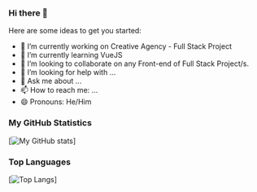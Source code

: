### Hi there 👋


<!--**EliusHHimel/EliusHHimel** is a ✨ _special_ ✨ repository because its `README.md` (this file) appears on your GitHub profile.-->

Here are some ideas to get you started:

- 🔭 I’m currently working on Creative Agency - Full Stack Project
- 🌱 I’m currently learning VueJS
- 👯 I’m looking to collaborate on any Front-end of Full Stack Project/s.
- 🤔 I’m looking for help with ...
- 💬 Ask me about ...
- 📫 How to reach me: ...
- 😄 Pronouns: He/Him

### My GitHub Statistics

[![My GitHub stats](https://github-readme-stats.vercel.app/api?username=EliusHHimel&show_icons=true&theme=highcontrast&repo=github-readme-stats)]

### Top Languages

[![Top Langs](https://github-readme-stats.vercel.app/api/top-langs/?username=EliusHHimel&theme=monokai)]
